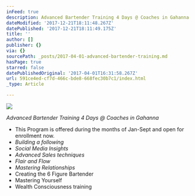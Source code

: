 ```yaml
---
inFeed: true
description: Advanced Bartender Training 4 Days @ Coaches in Gahanna
dateModified: '2017-12-21T18:11:48.267Z'
datePublished: '2017-12-21T18:11:49.175Z'
title: ''
author: []
publisher: {}
via: {}
sourcePath: _posts/2017-04-01-advanced-bartender-training.md
hasPage: true
starred: false
datePublishedOriginal: '2017-04-01T16:31:58.267Z'
url: 591ce4ed-cf7d-466c-bde8-668fec30b7c1/index.html
_type: Article

---
```

![](https://the-grid-user-content.s3-us-west-2.amazonaws.com/492856c3-e2e5-463c-a902-c0d86f080b42.jpg)

_Advanced Bartender Training 4 Days @ Coaches in Gahanna_

* This Program is offered during the months of Jan-Sept and open for enrollment now.
* _Building a following_
* _Social Media Insights_
* _Advanced Sales techniques_
* _Flair and Flow_
* _Mastering Relationships_
* Creating the 6 Figure Bartender
* Mastering Yourself
* Wealth Consciousness training